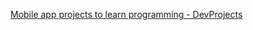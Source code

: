 [Mobile app projects to learn programming - DevProjects](https://www.codementor.io/projects/mobile?fbclid=IwY2xjawIOYEFleHRuA2FlbQIxMAABHQw139Dtb-DNUIaBT0hLr7NanGu_YH2-fKyxNYemOQRwnhdUfi4bUyjPXQ_aem_7kZeBaX_HjHwZis13VI4Wg)
